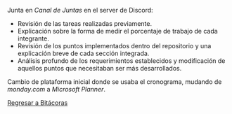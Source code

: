Junta en *Canal de Juntas* en el server de Discord:

* Revisión de las tareas realizadas previamente.
* Explicación sobre la forma de medir el porcentaje de trabajo de cada integrante.
* Revisión de los puntos implementados dentro del repositorio y una explicación breve de cada sección integrada.
* Análisis profundo de los requerimientos establecidos y modificación de aquellos puntos que necesitaban ser más desarrollados.

Cambio de plataforma inicial donde se usaba el cronograma, mudando de *monday.com* a *Microsoft Planner*.

[Regresar a Bitácoras](https://github.com/Edwin-Lines/Proyecto-And-Then...-/tree/main/Documentaci%C3%B3n/Bit%C3%A1coras "Regresar a Bitácoras")
